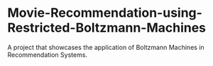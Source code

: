 # Movie-Recommendation-using-Restricted-Boltzmann-Machines
A project that showcases the application of Boltzmann Machines in Recommendation Systems.
